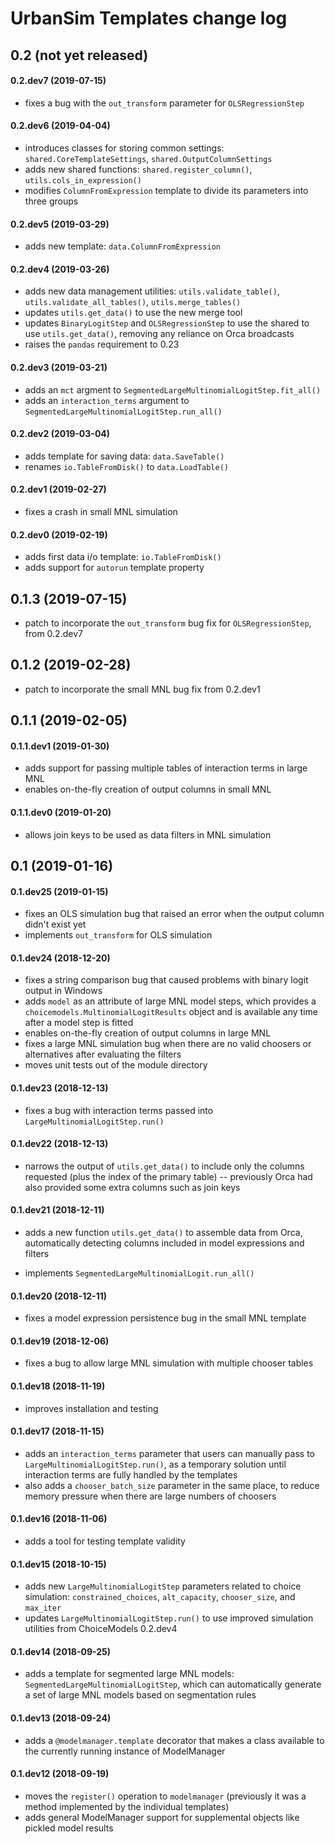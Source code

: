 # UrbanSim Templates change log

## 0.2 (not yet released)

#### 0.2.dev7 (2019-07-15)

- fixes a bug with the `out_transform` parameter for `OLSRegressionStep`

#### 0.2.dev6 (2019-04-04)

- introduces classes for storing common settings: `shared.CoreTemplateSettings`, `shared.OutputColumnSettings`
- adds new shared functions: `shared.register_column()`, `utils.cols_in_expression()`
- modifies `ColumnFromExpression` template to divide its parameters into three groups

#### 0.2.dev5 (2019-03-29)

- adds new template: `data.ColumnFromExpression`

#### 0.2.dev4 (2019-03-26)

- adds new data management utilities: `utils.validate_table()`, `utils.validate_all_tables()`, `utils.merge_tables()`
- updates `utils.get_data()` to use the new merge tool
- updates `BinaryLogitStep` and `OLSRegressionStep` to use the shared to use `utils.get_data()`, removing any reliance on Orca broadcasts
- raises the `pandas` requirement to 0.23

#### 0.2.dev3 (2019-03-21)

- adds an `mct` argment to `SegmentedLargeMultinomialLogitStep.fit_all()`
- adds an `interaction_terms` argument to `SegmentedLargeMultinomialLogitStep.run_all()`

#### 0.2.dev2 (2019-03-04)

- adds template for saving data: `data.SaveTable()`
- renames `io.TableFromDisk()` to `data.LoadTable()`

#### 0.2.dev1 (2019-02-27)

- fixes a crash in small MNL simulation

#### 0.2.dev0 (2019-02-19)

- adds first data i/o template: `io.TableFromDisk()`
- adds support for `autorun` template property


## 0.1.3 (2019-07-15)

- patch to incorporate the `out_transform` bug fix for `OLSRegressionStep`, from 0.2.dev7


## 0.1.2 (2019-02-28)

- patch to incorporate the small MNL bug fix from 0.2.dev1


## 0.1.1 (2019-02-05)

#### 0.1.1.dev1 (2019-01-30)

- adds support for passing multiple tables of interaction terms in large MNL
- enables on-the-fly creation of output columns in small MNL

#### 0.1.1.dev0 (2019-01-20)

- allows join keys to be used as data filters in MNL simulation


## 0.1 (2019-01-16)

#### 0.1.dev25 (2019-01-15)

- fixes an OLS simulation bug that raised an error when the output column didn't exist yet
- implements `out_transform` for OLS simulation

#### 0.1.dev24 (2018-12-20)

- fixes a string comparison bug that caused problems with binary logit output in Windows
- adds `model` as an attribute of large MNL model steps, which provides a `choicemodels.MultinomialLogitResults` object and is available any time after a model step is fitted
- enables on-the-fly creation of output columns in large MNL
- fixes a large MNL simulation bug when there are no valid choosers or alternatives after evaluating the filters
- moves unit tests out of the module directory

#### 0.1.dev23 (2018-12-13)

- fixes a bug with interaction terms passed into `LargeMultinomialLogitStep.run()`

#### 0.1.dev22 (2018-12-13)

- narrows the output of `utils.get_data()` to include only the columns requested (plus the index of the primary table) -- previously Orca had also provided some extra columns such as join keys

#### 0.1.dev21 (2018-12-11)

- adds a new function `utils.get_data()` to assemble data from Orca, automatically detecting columns included in model expressions and filters

- implements `SegmentedLargeMultinomialLogit.run_all()`

#### 0.1.dev20 (2018-12-11)

- fixes a model expression persistence bug in the small MNL template

#### 0.1.dev19 (2018-12-06)

- fixes a bug to allow large MNL simulation with multiple chooser tables

#### 0.1.dev18 (2018-11-19)

- improves installation and testing

#### 0.1.dev17 (2018-11-15)

- adds an `interaction_terms` parameter that users can manually pass to `LargeMultinomialLogitStep.run()`, as a temporary solution until interaction terms are fully handled by the templates
- also adds a `chooser_batch_size` parameter in the same place, to reduce memory pressure when there are large numbers of choosers

#### 0.1.dev16 (2018-11-06)

- adds a tool for testing template validity

#### 0.1.dev15 (2018-10-15)

- adds new `LargeMultinomialLogitStep` parameters related to choice simulation: `constrained_choices`, `alt_capacity`, `chooser_size`, and `max_iter`
- updates `LargeMultinomialLogitStep.run()` to use improved simulation utilities from ChoiceModels 0.2.dev4

#### 0.1.dev14 (2018-09-25)

- adds a template for segmented large MNL models: `SegmentedLargeMultinomialLogitStep`, which can automatically generate a set of large MNL models based on segmentation rules

#### 0.1.dev13 (2018-09-24)

- adds a `@modelmanager.template` decorator that makes a class available to the currently running instance of ModelManager

#### 0.1.dev12 (2018-09-19)

- moves the `register()` operation to `modelmanager` (previously it was a method implemented by the individual templates)
- adds general ModelManager support for supplemental objects like pickled model results
